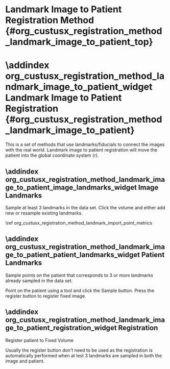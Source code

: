 Landmark Image to Patient Registration Method {#org_custusx_registration_method_landmark_image_to_patient_top}
===================

\addindex org_custusx_registration_method_landmark_image_to_patient_widget
Landmark Image to Patient Registration {#org_custusx_registration_method_landmark_image_to_patient}
===========================================================

This is a set of methods that use landmarks/fiducials to connect the images with the real world.
Landmark image to patient registration will move the patient into the global coordinate system (r).

\addindex org_custusx_registration_method_landmark_image_to_patient_image_landmarks_widget
Image Landmarks
-----------------------------------------------------------

Sample at least 3 landmarks in the data set.
Click the volume and either add new or resample existing landmarks.

\ref org_custusx_registration_method_landmark_import_point_metrics


\addindex org_custusx_registration_method_landmark_image_to_patient_patient_landmarks_widget
Patient Landmarks
-----------------------------------------------------------

Sample points on the patient that corresponds to 3 or more landmarks already sampled in the data set.

Point on the patient using a tool and click the Sample button.
Press the register button to register fixed image.

\addindex org_custusx_registration_method_landmark_image_to_patient_registration_widget
Registration
-----------------------------------------------------------

Register patient to Fixed Volume

Usually the register button don't need to be used as the registration is automatically performed when at lest 3 landmarks are sampled in both the image and patient.
